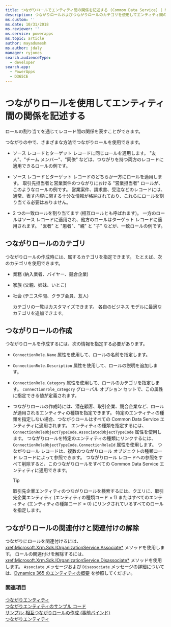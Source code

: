 ```yaml
---
title: つながりロールでエンティティ間の関係を記述する (Common Data Service) | Microsoft Docs
description: つながりロールおよびつながりロールのカテゴリを使用してエンティティ間の関連付けを記述する
ms.custom: ''
ms.date: 10/31/2018
ms.reviewer: ''
ms.service: powerapps
ms.topic: article
author: mayadumesh
ms.author: jdaly
manager: ryjones
search.audienceType:
  - developer
search.app:
  - PowerApps
  - D365CE
---
```

# <a name="describe-a-relationship-between-entities-with-connection-roles"></a>つながりロールを使用してエンティティ間の関係を記述する

ロールの割り当てを通じてレコード間の関係を表すことができます。  
  
 つながりの中で、さまざまな方法でつながりロールを使用できます。  
  
-   ソース レコードとターゲット レコードに同じロールを適用します。 "友人"、"チーム メンバー"、"同僚" などは、つながりを持つ両方のレコードに適用できるロールの例です。  
  
-   ソース レコードとターゲット レコードのどちらか一方にロールを適用します。 取引先担当者と営業案件のつながりにおける "営業担当者" ロールが、このようなロールの例です。 営業案件、請求書、受注などのレコードには、通常、表す内容に関する十分な情報が格納されており、これらにロールを割り当てる必要はありません。  
  
-   2 つの一致ロールを割り当てます (相互ロールとも呼ばれます)。 一方のロールはソース レコードに適用され、他方のロールはターゲット レコードに適用されます。 "医者" と "患者"、"親" と "子" などが、一致ロールの例です。  
  
## <a name="connection-role-categories"></a>つながりロールのカテゴリ  
 つながりロールの作成時には、属するカテゴリを指定できます。 たとえば、次のカテゴリを使用できます。  
  
- 業務 (納入業者、バイヤー、競合企業)  
  
- 家族 (父親、姉妹、いとこ)  
  
- 社会 (テニス仲間、クラブ会員、友人)  
  
  カテゴリの一覧はカスタマイズできます。 各自のビジネス モデルに最適なカテゴリを追加できます。  
  
## <a name="create-connection-roles"></a>つながりロールの作成  
 つながりロールを作成するには、次の情報を指定する必要があります。  
  
- `ConnectionRole.Name` 属性を使用して、ロールの名前を指定します。  
  
- `ConnectionRole.Description` 属性を使用して、ロールの説明を追加します。  
  
- `ConnectionRole.Category` 属性を使用して、ロールのカテゴリを指定します。 `connectionrole_category` グローバル オプション セットで、この属性に指定できる値が定義されます。  
  
- つながりロールの作成時には、潜在顧客、取引企業、競合企業など、ロールが適用されるエンティティの種類を指定できます。 特定のエンティティの種類を指定しない場合、つながりロールはすべての Common Data Service エンティティに適用されます。 エンティティの種類を指定するには、`ConnectionRoleObjectTypeCode.AssociatedObjectTypeCode` 属性を使用します。 つながりロールを特定のエンティティの種類にリンクするには、`ConnectionRoleObjectTypeCode.ConnectionRoleId` 属性を使用します。 つながりロール レコードは、複数のつながりロール オブジェクトの種類コード レコードによって参照できます。 つながりロール レコードへの参照をすべて削除すると、このつながりロールをすべての Common Data Service エンティティに適用できます。  
  
  > [!TIP]
  >  取引先企業エンティティのつながりロールを検索するには、クエリに、取引先企業エンティティ (エンティティの種類コード = 1) またはすべてのエンティティ (エンティティの種類コード = 0) にリンクされているすべてのロールを指定します。  
  
## <a name="associate-and-disassociate-connection-roles"></a>つながりロールの関連付けと関連付けの解除  
 つながりにロールを関連付けるには、<xref:Microsoft.Xrm.Sdk.IOrganizationService.Associate*> メソッドを使用します。 ロールの関連付けを解除するには、<xref:Microsoft.Xrm.Sdk.IOrganizationService.Disassociate*> メソッドを使用します。 `Associate` メッセージおよび `Disassociate` メッセージの詳細については、[Dynamics 365 のエンティティの概要](/dynamics365/customer-engagement/developer/introduction-entities) を参照してください。  
  
### <a name="see-also"></a>関連項目  
 [つながりエンティティ](connection-entities.md)   
 [つながりエンティティのサンプル コード](/dynamics365/customer-engagement/developer/sample-code-connection-entities)   
 [サンプル: 相互つながりロールの作成 (事前バインド)](/dynamics365/customer-engagement/developer/sample-create-reciprocal-connection-role-early-bound)   
 [つながりエンティティ](/reference/entities/connection.md)